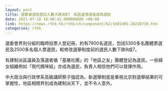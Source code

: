 ```yaml
---
layout: post
title: 選委會選民登記人數大跌9成7　有區選落選者成為選民
date: 2021-07-18 18:40:42.000000000 +08:00
link: https://news.rthk.hk/rthk/ch/component/k2/1601405-20210718.htm
categories: rthk
---
```


選委會界別分組的臨時投票人登記冊，約有7900名選民，包括5300多名團體票選民及2500多名個人票選民，較修改選舉制度前的選民人數下跌9成7。

有建制派區議員及落選者循「基層社團」的「地區之友」團體登記為選民。一些婦女組織例如「現代媽咪組」亦成為選民，負責人相信他們可以發揮作用。

中大政治與行政學系高級講師蔡子強認為，新選舉制度是重視北京對選舉結果的可掌握性，地區相關界別成為建制派天下，並不令人意外。
